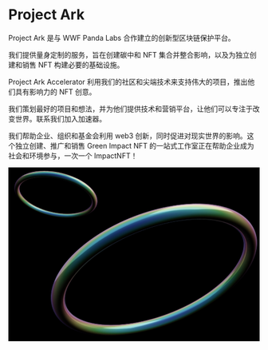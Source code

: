 # Project Ark

Project Ark 是与 WWF Panda Labs 合作建立的创新型区块链保护平台。

我们提供量身定制的服务，旨在创建碳中和 NFT 集合并整合影响，以及为独立创建和销售 NFT 构建必要的基础设施。

Project Ark Accelerator 利用我们的社区和尖端技术来支持伟大的项目，推出他们具有影响力的 NFT 创意。

我们策划最好的项目和想法，并为他们提供技术和营销平台，让他们可以专注于改变世界。联系我们加入加速器。

我们帮助企业、组织和基金会利用 web3 创新，同时促进对现实世界的影响。这个独立创建、推广和销售 Green Impact NFT 的一站式工作室正在帮助企业成为社会和环境参与，一次一个 ImpactNFT！

![nft](1661579942089.jpg)
